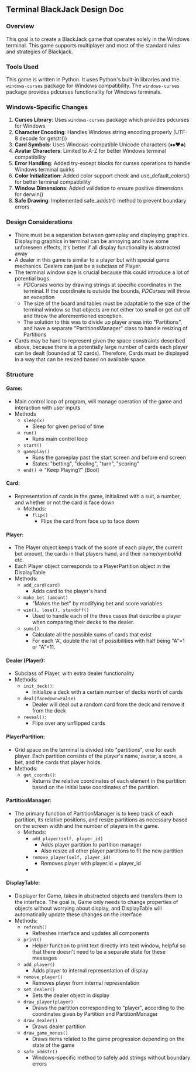 ## Terminal BlackJack Design Doc

### Overview

This goal is to create a BlackJack game that operates solely in the Windows terminal. This game supports multiplayer and most of the standard rules and strategies of Blackjack.

### Tools Used

This game is written in Python. It uses Python's built-in libraries and the `windows-curses` package for Windows compatibility. The `windows-curses` package provides pdcurses functionality for Windows terminals.

### Windows-Specific Changes

1. **Curses Library**: Uses `windows-curses` package which provides pdcurses for Windows
2. **Character Encoding**: Handles Windows string encoding properly (UTF-8 decode for getstr())
3. **Card Symbols**: Uses Windows-compatible Unicode characters (♦♠♥♣)
4. **Avatar Characters**: Limited to A-Z for better Windows terminal compatibility
5. **Error Handling**: Added try-except blocks for curses operations to handle Windows terminal quirks
6. **Color Initialization**: Added color support check and use_default_colors() for better terminal compatibility
7. **Window Dimensions**: Added validation to ensure positive dimensions for derwin()
8. **Safe Drawing**: Implemented safe_addstr() method to prevent boundary errors

### Design Considerations

- There must be a separation between gameplay and displaying graphics. Displaying graphics in terminal can be annoying and have some unforeseen effects, it's better if all display functionality is abstracted away
- A dealer in this game is similar to a player but with special game mechanics. Dealers can just be a subclass of Player.
- The terminal window size is crucial because this could introduce a lot of potential bugs.
  - _PDCurses_ works by drawing strings at specific coordinates in the terminal. If the coordinate is outside the bounds, _PDCurses_ will throw an exception
  - The size of the board and tables must be adaptable to the size of the terminal window so that objects are not either too small or get cut off and throw the aforementioned exception.
  - The solution to this was to divide up player areas into "Partitions", and have a separate "PartitionsManager" class to handle resizing of Partitions
- Cards may be hard to represent given the space constraints described above, because there is a potentially large number of cards each player can be dealt (bounded at 12 cards). Therefore, Cards must be displayed in a way that can be resized based on available space.

### Structure

#### Game:

- Main control loop of program, will manage operation of the game and interaction with user inputs
- Methods
  - `sleep(x)`
    - Sleep for given period of time
  - `run()`
    - Runs main control loop
  - `start()`
  - `gameplay()`
    - Runs the gameplay past the start screen and before end screen
    - States: "betting", "dealing", "turn", "scoring"
  - `end()` -> "Keep Playing?" [Bool]

#### Card:

- Representation of cards in the game, initialized with a suit, a number, and whether or not the card is face down
  - Methods:
    - `flip()`
      - Flips the card from face up to face down

#### Player:

- The Player object keeps track of the score of each player, the current bet amount, the cards in that players hand, and their name/symbol/id etc.
- Each Player object corresponds to a PlayerPartition object in the DisplayTable
- Methods:
  - `add_card(card)`
    - Adds card to the player's hand
  - `make_bet (amount)`
    - "Makes the bet" by modifying bet and score variables
  - `win(), lose(), standoff()`
    - Used to handle each of the three cases that describe a player when comparing their decks to the dealer.
  - `sums()`
    - Calculate all the possible sums of cards that exist
    - For each 'A', double the list of possibilities with half being "A"=1 or "A"=11.

#### Dealer (Player):

- Subclass of Player, with extra dealer functionality
- Methods:
  - `init_deck()`:
    - Initialize a deck with a certain number of decks worth of cards
  - `deal(facedown=False)`
    - Dealer will deal out a random card from the deck and remove it from the deck
  - `reveal()`:
    - Flips over any unflipped cards

#### PlayerPartition:

- Grid space on the terminal is divided into "partitions", one for each player. Each partition consists of the player's name, avatar, a score, a bet, and the cards that player holds.
- Methods:
  - `get_coords()`:
    - Returns the relative coordinates of each element in the partition based on the initial base coordinates of the partition.

#### PartitionManager:

- The primary function of PartitionManager is to keep track of each partition, its relative positions, and resize partitions as necessary based on the screen width and the number of players in the game.
  - Methods:
    - `add_player(self, player_id)`
      - Adds player partition to partition manager
      - Also resize all other player partitions to fit the new partition
    - `remove_player(self, player_id)`
      - Removes player with player.id = player_id
    - 

#### DisplayTable:

- Displayer for Game, takes in abstracted objects and transfers them to the interface. The goal is, Game only needs to change properties of objects without worrying about display, and DisplayTable will automatically update these changes on the interface
- Methods:
  - `refresh()`
    - Refreshes interface and updates all components
  - `print()`
    - Helper function to print text directly into text window, helpful so that there doesn't need to be a separate state for these messages
  - `add_player()`
    - Adds player to internal representation of display
  - `remove_player()`
    - Removes player from internal representation
  - `set_dealer()`
    - Sets the dealer object in display
  - `draw_player(player)`
    - Draws the partition corresponding to "player", according to the coordinates given by Partition and PartitionManager
  - `draw_dealer()`
    - Draws dealer partition
  - `draw_game_menus()`
    - Draws items related to the game progression depending on the state of the game
  - `safe_addstr()`
    - Windows-specific method to safely add strings without boundary errors